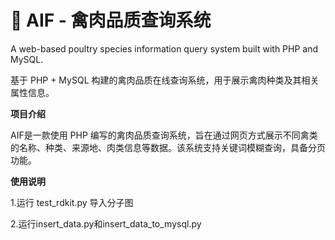 # 🐔 AIF - 禽肉品质查询系统

A web-based poultry species information query system built with PHP and MySQL.

基于 PHP + MySQL 构建的禽肉品质在线查询系统，用于展示禽肉种类及其相关属性信息。

**项目介绍**

AIF是一款使用 PHP 编写的禽肉品质查询系统，旨在通过网页方式展示不同禽类的名称、种类、来源地、肉类信息等数据。该系统支持关键词模糊查询，具备分页功能。

**使用说明**

1.运行 test_rdkit.py 导入分子图

2.运行insert_data.py和insert_data_to_mysql.py
